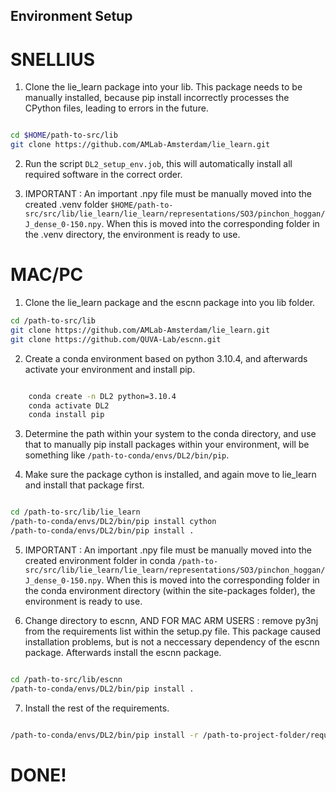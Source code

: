 ## Environment Setup 

# SNELLIUS 

1. Clone the lie_learn package into your lib. This package needs to be manually installed, because pip install incorrectly processes the CPython files, leading to errors in the future. 

```bash

cd $HOME/path-to-src/lib
git clone https://github.com/AMLab-Amsterdam/lie_learn.git

```

2. Run the script `DL2_setup_env.job`, this will automatically install all required software in the correct order. 

3. IMPORTANT : An important .npy file must be manually moved into the created .venv folder `$HOME/path-to-src/src/lib/lie_learn/lie_learn/representations/SO3/pinchon_hoggan/J_dense_0-150.npy`. When this is moved into the corresponding folder in the .venv directory, the environment is ready to use. 

# MAC/PC

1. Clone the lie_learn package and the escnn package into you lib folder. 

```bash 
cd /path-to-src/lib
git clone https://github.com/AMLab-Amsterdam/lie_learn.git
git clone https://github.com/QUVA-Lab/escnn.git

```

2. Create a conda environment based on python 3.10.4, and afterwards activate your environment and install pip.

```bash

    conda create -n DL2 python=3.10.4
    conda activate DL2
    conda install pip
```

3. Determine the path within your system to the conda directory, and use that to manually pip install packages within your environment, will be something like `/path-to-conda/envs/DL2/bin/pip`.

4. Make sure the package cython is installed, and again move to lie_learn and install that package first. 

```bash 

cd /path-to-src/lib/lie_learn
/path-to-conda/envs/DL2/bin/pip install cython
/path-to-conda/envs/DL2/bin/pip install .
```

5. IMPORTANT : An important .npy file must be manually moved into the created environment folder in conda `/path-to-src/src/lib/lie_learn/lie_learn/representations/SO3/pinchon_hoggan/J_dense_0-150.npy`. When this is moved into the corresponding folder in the conda environment  directory (within the site-packages folder), the environment is ready to use. 

6. Change directory to escnn, AND FOR MAC ARM USERS : remove py3nj from the requirements list within the setup.py file. This package caused installation problems, but is not a neccessary dependency of the escnn package. Afterwards install the escnn package. 

```bash

cd /path-to-src/lib/escnn
/path-to-conda/envs/DL2/bin/pip install .
```

7. Install the rest of the requirements.

```bash

/path-to-conda/envs/DL2/bin/pip install -r /path-to-project-folder/requirements.txt
```

# DONE! 